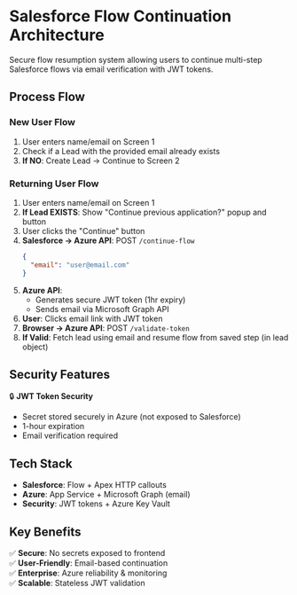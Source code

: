 # Salesforce Flow Continuation Architecture

Secure flow resumption system allowing users to continue multi-step Salesforce flows via email verification with JWT tokens.

## Process Flow

### **New User Flow**
1. User enters name/email on Screen 1
2. Check if a Lead with the provided email already exists
3. **If NO**: Create Lead → Continue to Screen 2

### **Returning User Flow**
1. User enters name/email on Screen 1  
2. **If Lead EXISTS**: Show "Continue previous application?" popup and button
3. User clicks the "Continue" button
4. **Salesforce → Azure API**: POST `/continue-flow`
   ```json
   {
     "email": "user@email.com"
   }
   ```
5. **Azure API**:
   - Generates secure JWT token (1hr expiry)
   - Sends email via Microsoft Graph API
6. **User**: Clicks email link with JWT token
7. **Browser → Azure API**: POST `/validate-token`
8. **If Valid**: Fetch lead using email and resume flow from saved step (in lead object)

## Security Features

🔒 **JWT Token Security**
- Secret stored securely in Azure (not exposed to Salesforce)
- 1-hour expiration
- Email verification required

## Tech Stack

- **Salesforce**: Flow + Apex HTTP callouts
- **Azure**: App Service + Microsoft Graph (email)
- **Security**: JWT tokens + Azure Key Vault

## Key Benefits

✅ **Secure**: No secrets exposed to frontend  
✅ **User-Friendly**: Email-based continuation  
✅ **Enterprise**: Azure reliability & monitoring  
✅ **Scalable**: Stateless JWT validation  
